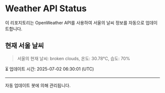 
# Weather API Status

이 리포지토리는 OpenWeather API를 사용하여 서울의 날씨 정보를 자동으로 업데이트합니다.

## 현재 서울 날씨
> 서울의 현재 날씨: broken clouds, 온도: 30.78°C, 습도: 70%

⏳ 업데이트 시간: 2025-07-02 06:30:01 (UTC)

---
자동 업데이트 봇에 의해 관리됩니다.
